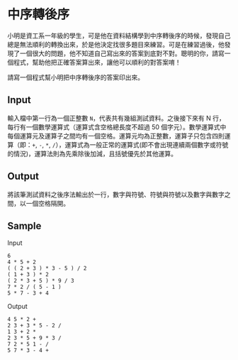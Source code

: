 # 中序轉後序

小明是資工系一年級的學生，可是他在資料結構學到中序轉後序的時候，發現自己總是無法順利的轉換出來，於是他決定找很多題目來練習。可是在練習過後，他發現了一個很大的問題，他不知道自己寫出來的答案到底對不對。聰明的你，請寫一個程式，幫助他把正確答案算出來，讓他可以順利的對答案唷！

請寫一個程式幫小明把中序轉後序的答案印出來。

## Input

輸入檔中第一行為一個正整數 `N`，代表共有幾組測試資料。之後接下來有 N 行，每行有一個數學運算式（運算式含空格總長度不超過 50 個字元）。數學運算式中每個運算元及運算子之間均有一個空格。運算元均為正整數，運算子只包含四則運算（即：`+`, `-`, `*`, `/`），運算式為一般正常的運算式(即不會出現連續兩個數字或符號的情況)，運算法則為先乘除後加減，且括號優先於其他運算。

## Output

將該筆測試資料之後序法輸出於一行，數字與符號、符號與符號以及數字與數字之間，以一個空格隔開。

## Sample

Input

```
6
4 * 5 + 2
( ( 2 + 3 ) * 3 - 5 ) / 2
( 1 + 3 ) * 2
( 2 * 3 + 5 ) * 9 / 3
7 * 2 / ( 5 - 1 )
5 * 7 - 3 + 4
```

Output

```
4 5 * 2 +
2 3 + 3 * 5 - 2 /
1 3 + 2 *
2 3 * 5 + 9 * 3 /
7 2 * 5 1 - /
5 7 * 3 - 4 +
```
